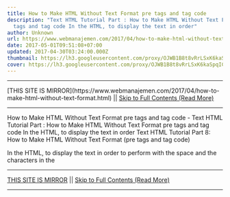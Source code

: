 ```yaml
---
title: How to Make HTML Without Text Format pre tags and tag code
description: "Text HTML Tutorial Part : How to Make HTML Without Text Format pre
  tags and tag code In the HTML, to display the text in order"
author: Unknown
url: https://www.webmanajemen.com/2017/04/how-to-make-html-without-text-format.html
date: 2017-05-01T09:51:08+07:00
updated: 2017-04-30T03:24:00.000Z
thumbnail: https://lh3.googleusercontent.com/proxy/OJWB1B8t8vRrLSxK6kaSpqIC5_Qs2dO1XoRwPDzu3_Bd221wjlh0rpTomRwyZlUtrmkMw2DLJ-KKN78v5L4XQLFbshEZtu5ZqlrbHwJReRgklNkx4swVr0ffz200BtqCdIMeW9PIrLoU_PNgyISDAcz45W-Fv0rtpgL6K4AjP_Pqx4MKDg
cover: https://lh3.googleusercontent.com/proxy/OJWB1B8t8vRrLSxK6kaSpqIC5_Qs2dO1XoRwPDzu3_Bd221wjlh0rpTomRwyZlUtrmkMw2DLJ-KKN78v5L4XQLFbshEZtu5ZqlrbHwJReRgklNkx4swVr0ffz200BtqCdIMeW9PIrLoU_PNgyISDAcz45W-Fv0rtpgL6K4AjP_Pqx4MKDg
---
```


<hr/> [THIS SITE IS MIRROR](https://www.webmanajemen.com/2017/04/how-to-make-html-without-text-format.html) || <a href="https://www.webmanajemen.com/2017/04/how-to-make-html-without-text-format.html" rel="follow" class="button" id="read-more">Skip to Full Contents (Read More)</a> <hr/> How to Make HTML Without Text Format pre tags and tag code - Text HTML Tutorial Part : How to Make HTML Without Text Format pre tags and tag code In the HTML, to display the text in order Text HTML Tutorial Part 8: How to Make HTML Without Text Format (pre tags     and tag code) 

In the HTML, to display the text in order to             perform with the space and the characters in the  <hr/> [THIS SITE IS MIRROR](https://www.webmanajemen.com/2017/04/how-to-make-html-without-text-format.html) || <a href="https://www.webmanajemen.com/2017/04/how-to-make-html-without-text-format.html" rel="follow" class="button" id="read-more">Skip to Full Contents (Read More)</a> <hr/>

<script>
    if (location.host.includes('dimaslanjaka12')) {
      location.replace('https://www.webmanajemen.com/2017/04/how-to-make-html-without-text-format.html');
    }
  </script>